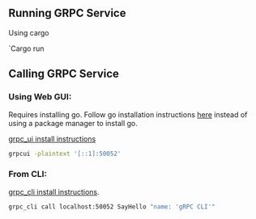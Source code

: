 ## Running GRPC Service

Using cargo

`Cargo run

## Calling GRPC Service

### Using Web GUI:

Requires installing go. Follow go installation instructions [here](https://go.dev/doc/install) instead of using a package manager to install go.

[grpc_ui install instructions](https://github.com/fullstorydev/grpcui)

```sh
grpcui -plaintext '[::1]:50052'
```

### From CLI:

[grpc_cli install instructions](https://github.com/grpc/grpc/blob/master/doc/command_line_tool.md).

```sh
grpc_cli call localhost:50052 SayHello "name: 'gRPC CLI'"
```